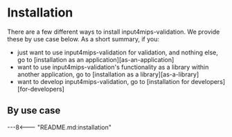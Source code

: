 # Installation

There are a few different ways to install input4mips-validation.
We provide these by use case below.
As a short summary, if you:

- just want to use input4mips-validation for validation,
  and nothing else, go to [installation as an application][as-an-application]
- want to use input4mips-validation's functionality
  as a library within another application,
  go to [installation as a library][as-a-library]
- want to develop input4mips-validation, go to [installation for developers][for-developers]

## By use case

---8<--- "README.md:installation"
